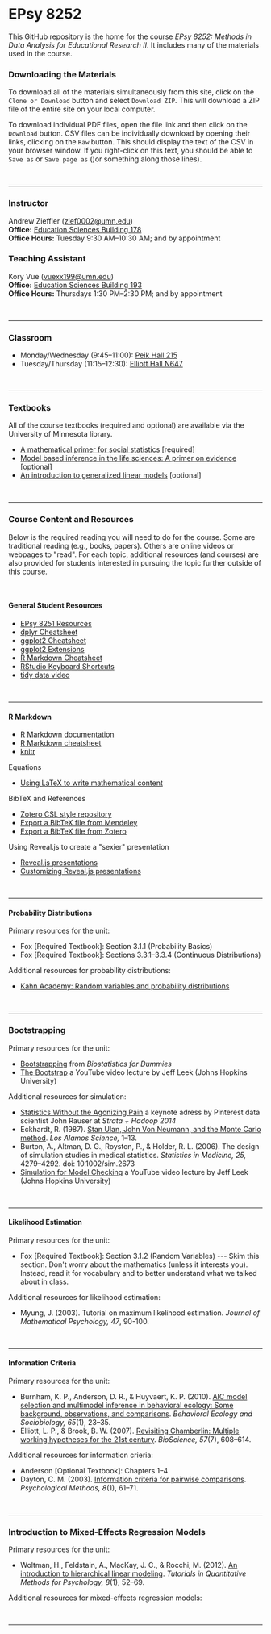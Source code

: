 EPsy 8252
=========

This GitHub repository is the home for the course _EPsy 8252: Methods in Data Analysis for Educational Research II_. It includes many of the materials used in the course.


### Downloading the Materials

To download all of the materials simultaneously from this site, click on the `Clone or Download` button and select `Download ZIP`. This will download a ZIP file of the entire site on your local computer. 

To download individual PDF files, open the file link and then click on the `Download` button. CSV files can be individually download by opening their links, clicking on the `Raw` button. This should display the text of the CSV in your browser window. If you right-click on this text, you should be able to `Save as` or `Save page as` ()or something along those lines). 

<br />

---


### Instructor

Andrew Zieffler ([zief0002@umn.edu](mailto://zief0002@umn.edu)) <br />
**Office:** [Education Sciences Building 178](https://www.google.com/maps/place/Education+Sciences+Building/@44.9784043,-93.2394586,15z/data=!4m2!3m1!1s0x0:0x45656dac481b9150)  <br />**Office Hours:** Tuesday 9:30 AM&ndash;10:30 AM; and by appointment


### Teaching Assistant

Kory Vue ([vuexx199@umn.edu](mailto://vuexx199@umn.edu))  <br />
**Office:** [Education Sciences Building 193](https://www.google.com/maps/place/Education+Sciences+Building/@44.9784043,-93.2394586,15z/data=!4m2!3m1!1s0x0:0x45656dac481b9150)  <br />**Office Hours:** Thursdays 1:30 PM&ndash;2:30 PM; and by appointment



<br />

---

### Classroom

- Monday/Wednesday (9:45&ndash;11:00): [Peik Hall 215](http://campusmaps.umn.edu/peik-hall)
- Tuesday/Thursday (11:15&ndash;12:30): [Elliott Hall N647](http://campusmaps.umn.edu/elliott-hall)


<br />

---

### Textbooks

All of the course textbooks (required and optional) are available via the University of Minnesota library.

- [A mathematical primer for social statistics](http://dx.doi.org.ezp1.lib.umn.edu/10.4135/9781412983228) [required]
- [Model based inference in the life sciences: A primer on evidence](http://login.ezproxy.lib.umn.edu/login?url=http://link.springer.com/10.1007/978-0-387-74075-1) [optional]
- [An introduction to generalized linear models](http://login.ezproxy.lib.umn.edu/login?url=http://methods.sagepub.com/book/an-introduction-to-generalized-linear-models) [optional]

<br />


---

### Course Content and Resources

Below is the required reading you will need to do for the course. Some are traditional reading (e.g., books, papers). Others are online videos or webpages to "read". For each topic, additional resources (and courses) are also provided for students interested in pursuing the topic further outside of this course.

<br />

#### General Student Resources

- [EPsy 8251 Resources](https://github.com/zief0002/epsy-8251)
- [dplyr Cheatsheet](https://www.rstudio.com/wp-content/uploads/2015/02/data-wrangling-cheatsheet.pdf)
- [ggplot2 Cheatsheet](https://www.rstudio.com/wp-content/uploads/2015/08/ggplot2-cheatsheet.pdf)
- [ggplot2 Extensions](http://ggplot2-exts.github.io/index.html)
- [R Markdown Cheatsheet](https://www.rstudio.com/wp-content/uploads/2015/02/rmarkdown-cheatsheet.pdf)
- [RStudio Keyboard Shortcuts](https://support.rstudio.com/hc/en-us/articles/200711853-Keyboard-Shortcuts)- [tidy data video](https://vimeo.com/33727555)<br />
---

#### R Markdown

- [R Markdown documentation](http://rmarkdown.rstudio.com/)
- [R Markdown cheatsheet](https://www.rstudio.com/wp-content/uploads/2015/02/rmarkdown-cheatsheet.pdf)
- [knitr](http://yihui.name/knitr/)

Equations

- [Using LaTeX to write mathematical content](https://en.wikibooks.org/wiki/LaTeX/Mathematics)

BibTeX and References

- [Zotero CSL style repository](https://www.zotero.org/styles)
- [Export a BibTeX file from Mendeley](http://blog.mendeley.com/2012/03/24/how-to-series-generate-bibtex-files-for-your-collections-for-use-in-latex-part-3-of-12/)
- [Export a BibTeX file from Zotero](http://libguides.mit.edu/c.php?g=176000&p=1159208#3)

Using Reveal.js to create a "sexier" presentation

- [Reveal.js presentations](http://rmarkdown.rstudio.com/revealjs_presentation_format.html)
- [Customizing Reveal.js presentations](https://logfc.wordpress.com/2015/06/24/presentations-in-rmarkdown/)

<br />


___

#### Probability Distributions

Primary resources for the unit:

- Fox [Required Textbook]: Section 3.1.1 (Probability Basics)
- Fox [Required Textbook]: Sections 3.3.1&ndash;3.3.4 (Continuous Distributions)


Additional resources for probability distributions:

- [Kahn Academy: Random variables and probability distributions](https://www.khanacademy.org/math/probability/random-variables-topic)


<br />

___


### Bootstrapping

Primary resources for the unit:

- [Bootstrapping](http://www.dummies.com/education/science/biology/the-bootstrap-method-for-standard-errors-and-confidence-intervals/) from *Biostatistics for Dummies*
- [The Bootstrap](https://www.youtube.com/watch?v=_nhgHjdLE-I) a YouTube video lecture by Jeff Leek (Johns Hopkins University)


Additional resources for simulation:

- [Statistics Without the Agonizing Pain](https://www.youtube.com/watch?v=5Dnw46eC-0o) a keynote adress by Pinterest data scientist John Rauser at *Strata + Hadoop 2014*
- Eckhardt, R. (1987). [Stan Ulan, John Von Neumann, and the Monte Carlo method](http://permalink.lanl.gov/object/tr?what=info:lanl-repo/lareport/LA-UR-88-9068). *Los Alamos Science,* 1&ndash;13.
- Burton, A., Altman, D. G., Royston, P., &amp; Holder, R. L. (2006). The design of simulation studies in medical statistics. *Statistics in Medicine, 25,* 4279&ndash;4292. doi: 10.1002/sim.2673
- [Simulation for Model Checking](https://www.youtube.com/watch?v=rbjt-a0Pf8k) a YouTube video lecture by Jeff Leek (Johns Hopkins University)

<br />

___


#### Likelihood Estimation

Primary resources for the unit:

- Fox [Required Textbook]: Section 3.1.2 (Random Variables) --- Skim this section. Don't worry about the mathematics (unless it interests you). Instead, read it for vocabulary and to better understand what we talked about in class.


Additional resources for likelihood estimation:

- Myung, J. (2003). Tutorial on maximum likelihood estimation. *Journal of Mathematical Psychology, 47*, 90-100.


<br />

___

#### Information Criteria

Primary resources for the unit:

- Burnham, K. P., Anderson, D. R., &amp; Huyvaert, K. P. (2010). [AIC model selection and multimodel inference in behavioral ecology: Some background, observations, and comparisons](http://doi.org/10.1007/s00265-010-1029-6). *Behavioral Ecology and Sociobiology, 65*(1), 23&ndash;35.
- Elliott, L. P., &amp; Brook, B. W. (2007). [Revisiting Chamberlin: Multiple working hypotheses for the 21st century](https://watermark.silverchair.com/57-7-608.pdf?token=AQECAHi208BE49Ooan9kkhW_Ercy7Dm3ZL_9Cf3qfKAc485ysgAAAdwwggHYBgkqhkiG9w0BBwagggHJMIIBxQIBADCCAb4GCSqGSIb3DQEHATAeBglghkgBZQMEAS4wEQQM2TCQx1fdxHCyF-CwAgEQgIIBjzVVz3HqFpXhbsuGPhjbLic_GubSYfkA9fQWJG6GcDjzdJLfTQ7CqVL3GbTZHHp4BiQgYjQUfXCqYPKJy2TVpp-_ak4sIOyTF_01CJbFe3kn7HMCu-7b6H-hjsYoeAxZxt9lrsgSw1jHFxaqAduVxmMwO5Li_SxFrGk6AmQE5yQMK823JkdSN-MorDGrJJc94ot4Tm0jf5UaK22EmjOTQw3zWtfsr1mkKaF7-ceUIUc7Nz_neTA7Hm-WQyF1z7hnWsMwa6qtfCXroL22eRTI5096S45AI1XyV3c0wEyMs1wVSwdOZZBultGpz3U_Sq0fdKPP8w1w1jgyospgqckegOiLVmn25om_-cjU5vhY1XB4pPJf-msCmsS_DxiCr8pZ2KctKXWX9Xh-Rv3QsVFF39Yojnc-hgjAZGInOTF29v1sRy5vkjcMi7DFAaTanZDM5gHi8CCQRgzhuOt1wFArQOG9hoaytoitAQapgwxkDM-S6VXnTbVV8r1NwmhC0OUVeEiq8-euh1bBsNcHIDnRDw). *BioScience, 57*(7), 608&ndash;614.

Additional resources for information crieria:

- Anderson [Optional Textbook]: Chapters 1&ndash;4
- Dayton, C. M. (2003). [Information criteria for pairwise comparisons](http://www.ncbi.nlm.nih.gov/pubmed/12741673). _Psychological Methods, 8_(1), 61–71.


<br />

___





### Introduction to Mixed-Effects Regression Models

Primary resources for the unit:

- Woltman, H., Feldstain, A., MacKay, J. C., &amp; Rocchi, M. (2012). [An introduction to hierarchical linear modeling](http://www.tqmp.org/RegularArticles/vol08-1/p052/p052.pdf). _Tutorials in Quantitative Methods for Psychology, 8_(1), 52&ndash;69.

Additional resources for mixed-effects regression models:


<br />

___


<!--

### Mixed-Effects Regression Models in Practice

Primary resources for the unit:

- Hayes, A. F. (2006). [A primer on multilevel modeling](http://onlinelibrary.wiley.com/doi/10.1111/j.1468-2958.2006.00281.x/abstract). *Human Communication Research, 32*(4), 385&ndash;410.

Additional resources for mixed-effects regression models:

- [Estimation of the Log-Likelihood in lmer](http://stackoverflow.com/questions/20980116/how-does-lmer-from-the-r-package-lme4-compute-log-likelihood)
- Hofmann, D. A., & Gavin, M. B. (1998). Centering decisions in hierarchical linear models: Implications for research in organizations. _Journal of Management, 24_(5), 623–641.
- Scherbaum, C. A., & Ferreter, J. M. (2008). Estimating statistical power and required sample sizes for organizational research using multilevel modeling. _Organizational Research Methods, 12_(2), 347–367.

Markdown resources for creating tables of models:

- [Stargazer for lmer Models](http://svmiller.com/blog/2015/02/quasi-automating-the-inclusion-of-random-effects-in-rs-stargazer-package/)
- [A Stargazer Cheatsheet](http://jakeruss.com/cheatsheets/stargazer.html)
- [texreg Vignette](http://www2.uaem.mx/r-mirror/web/packages/texreg/vignettes/texreg.pdf)

---

<!--


### Longitudinal Multilevel Regression Models


- Uchikoshi, Y. (2005). [Narrative development in bilingual kindergarteners: Can Arthur help?](http://psycnet.apa.org.ezp3.lib.umn.edu/journals/dev/41/3/464) *Developmental Psychology, 41*(3), 464&ndash;478. doi: 10.1037/0012-1649.41.3.464

Additional resources for longitudinal models:

- Long, J. D. (2012). _Longitudinal data analysis for the behavioral sciences using R_. Thousand Oaks, CA: Sage. [[Amazon]](http://www.amazon.com/Longitudinal-Analysis-Behavioral-Sciences-Using/dp/1412982685)
- Swihart, B. J., Caffo, B., James, B. D., Strand, M., Schwartz, B. S., &amp; Punjabi, N. M. (2010). [Lasagna plots: A saucy alternative to spaghetti plots.](https://www.ncbi.nlm.nih.gov/pmc/articles/PMC2937254/) *Epidemiology, 21*(5), 621&ndash;625.

<br />

___

<!--

### Gradient Descent

- [Atomic Object Blog Post](http://spin.atomicobject.com/2014/06/24/gradient-descent-linear-regression/)
- [OnMyPhD Blog Post](http://www.onmyphd.com/?p=gradient.descent)
- [Cousera Video](https://class.coursera.org/ml-003/lecture/9)


### Cross-Validation

- [Prediction Study Design](https://www.youtube.com/watch?v=Pi4chMtPowo) a YouTube video lecture by Jeff Leek (Johns Hopkins University) 
- [Cross-Validation](https://www.youtube.com/watch?v=CmEqvD_ov2o&t=303s) a YouTube video lecture by Jeff Leek (Johns Hopkins University)

<br />



- 
 
 -->